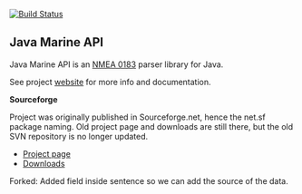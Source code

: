[![Build Status](https://travis-ci.org/ktuukkan/marine-api.png)](https://travis-ci.org/ktuukkan/marine-api)

Java Marine API
---------------

Java Marine API is an [NMEA 0183](http://en.wikipedia.org/wiki/NMEA_0183) parser library for Java. 

See project [website](http://ktuukkan.github.io/marine-api/) for more info and documentation.

**Sourceforge**

Project was originally published in Sourceforge.net, hence the net.sf package naming. Old project page and downloads are still there, but the old SVN repository is no longer updated.

* [Project page](http://sf.net/projects/marineapi/)
* [Downloads](https://sourceforge.net/projects/marineapi/files/Releases/)


Forked: Added field inside sentence so we can add the source of the data.
